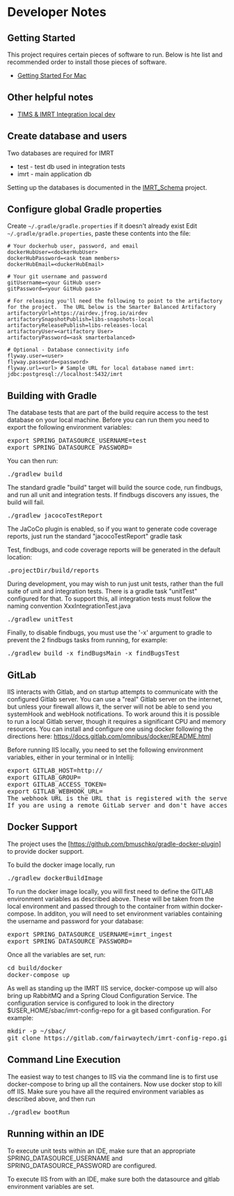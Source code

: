 # Developer Notes

## Getting Started

This project requires certain pieces of software to run. Below is hte list and recommended order to install those pieces of software.  

* [Getting Started For Mac](getting_started_mac.md)

## Other helpful notes

* [TIMS & IMRT Integration local dev](TIMS_IMRT_LocalDev.md)

## Create database and users

Two databases are required for IMRT

* test - test db used in integration tests
* imrt - main application db

Setting up the databases is documented in the [IMRT_Schema](https://github.com/SmarterApp/AP_IMRT_Schema) project.


## Configure global Gradle properties

Create `~/.gradle/gradle.properties` if it doesn't already exist
Edit `~/.gradle/gradle.properties`, paste these contents into the file:

```
# Your dockerhub user, password, and email
dockerHubUser=<dockerHubUser>
dockerHubPassword=<ask team members>
dockerHubEmail=<duckerHubEmail>

# Your git username and password
gitUsername=<your GitHub user>
gitPassword=<your GitHub pass>

# For releasing you'll need the following to point to the artifactory for the project.  The URL below is the Smarter Balanced Artifactory
artifactoryUrl=https://airdev.jfrog.io/airdev
artifactorySnapshotPublish=libs-snapshots-local
artifactoryReleasePublish=libs-releases-local
artifactoryUser=<artifactory User>
artifactoryPassword=<ask smarterbalanced>

# Optional - Database connectivity info
flyway.user=<user>
flyway.password=<password>
flyway.url=<url> # Sample URL for local database named imrt: jdbc:postgresql://localhost:5432/imrt
```

## Building with Gradle

The database tests that are part of the build require access to the test database on your local machine. 
Before you can run them you need to export the following environment variables:
<pre>
export SPRING_DATASOURCE_USERNAME=test
export SPRING_DATASOURCE_PASSWORD=<password>
</pre> 

You can then run:
<pre>./gradlew build</pre>
The standard gradle "build" target will build the source code, run findbugs, and run all unit and integration tests.
If findbugs discovers any issues, the build will fail.

<pre>./gradlew jacocoTestReport</pre>
The JaCoCo plugin is enabled, so if you want to generate code coverage reports, just run the standard "jacocoTestReport" gradle task


Test, findbugs, and code coverage reports will be generated in the default location:
<pre>.projectDir/build/reports</pre>

During development, you may wish to run just unit tests, rather than the full suite of unit and integration tests. There is a gradle task "unitTest" configured for that. 
To support this, all integration tests must follow the naming convention XxxIntegrationTest.java
<pre>./gradlew unitTest</pre>

Finally, to disable findbugs, you must use the '-x' argument to gradle to prevent the 2 findbugs tasks from running, for example:

<pre>./gradlew build -x findBugsMain -x findBugsTest</pre>

## GitLab

IIS interacts with Gitlab, and on startup attempts to communicate with the configured Gitlab server. 
You can use a "real" Gitlab server on the internet, but unless your firewall allows it, the server 
will not be able to send you systemHook and webHook notifications. To work around this it is possible
 to run a local Gitlab server, though it requires a significant CPU and memory resources. 
 You can install and configure one using docker following the directions here: https://docs.gitlab.com/omnibus/docker/README.html

Before running IIS locally, you need to set the following environment variables, either in your terminal or in Intellij:

<pre>
export GITLAB_HOST=http://<host>
export GITLAB_GROUP=
export GITLAB_ACCESS_TOKEN=<create an access token on your Gitlab server>
export GITLAB_WEBHOOK_URL=
The webhook URL is the URL that is registered with the server for callbacks to IIS when a new project is created.
If you are using a remote GitLab server and don't have access through your firewall for webhooks you can just leave it blank
</pre>


## Docker Support
The project uses the [https://github.com/bmuschko/gradle-docker-plugin] to provide docker support.

To build the docker image locally, run
<pre>./gradlew dockerBuildImage</pre>

To run the docker image locally, you will first need to define the GITLAB environment variables as described above.
These will be taken from the local environment and passed through to the container from within docker-compose.
In additon, you will need to set environment variables containing the username and password for your database:
<pre>
export SPRING_DATASOURCE_USERNAME=imrt_ingest
export SPRING_DATASOURCE_PASSWORD=<password>
</pre>

Once all the variables are set, run:
<pre>
cd build/docker
docker-compose up
</pre>

As well as standing up the IMRT IIS service, docker-compose up will also bring up RabbitMQ and a Spring Cloud Configuration Service.
The configuration service is configured to look in the directory $USER_HOME/sbac/imrt-config-repo for a git based configuration.
For example:

<pre>
mkdir -p ~/sbac/
git clone https://gitlab.com/fairwaytech/imrt-config-repo.git
</pre>

## Command Line Execution

The easiest way to test changes to IIS via the command line is to first use docker-compose to bring up all the containers.
Now use docker stop to kill off IIS. Make sure you have all the required environment variables as described above,
and then run 
<pre>./gradlew bootRun</pre>

## Running within an IDE

To execute unit tests within an IDE, make sure that an appropriate SPRING_DATASOURCE_USERNAME and SPRING_DATASOURCE_PASSWORD are configured.

To execute IIS from with an IDE, make sure both the datasource and gitlab environment variables are set.






 